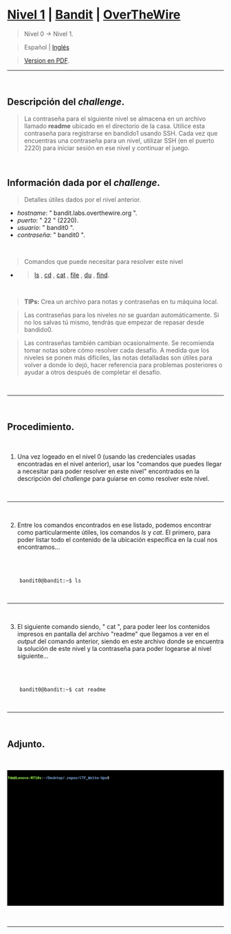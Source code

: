 
# [Nivel 1](https://overthewire.org/wargames/bandit/bandit1.html) | [Bandit](https://github.com/frandausmeier/CTF_Write-Ups/tree/main/OverTheWire/Bandit) | [OverTheWire](https://github.com/frandausmeier/CTF_Write-Ups/blob/main/OverTheWire/README.es.md)

> Nivel 0 &rarr; Nivel 1.

> Español | [Inglés](https://github.com/frandausmeier/CTF_Write-Ups/blob/main/OverTheWire/Bandit/Level_1/level-1_bandit_overthewire_eng.md) 

> [Version en PDF](https://drive.google.com/file/d/1lIZ-dUEtSZLI6ix28g5gsNftjP9t8wUf/view?usp=drive_link).

-----

<br>

## Descripción del _challenge_.

> La contraseña para el siguiente nivel se almacena en un archivo llamado **readme** ubicado en el directorio de la casa. Utilice esta contraseña para registrarse en bandido1 usando SSH. Cada vez que encuentras una contraseña para un nivel, utilizar SSH (en el puerto 2220) para iniciar sesión en ese nivel y continuar el juego.

<br>

## Información dada por el _challenge_.
> Detalles útiles dados por el nivel anterior.
- _hostname_: " bandit.labs.overthewire.org ".
- _puerto_: " 22 " (2220).
- _usuario_: " bandit0 ".
- _contraseña_: " bandit0 ".

<br>


> Comandos que puede necesitar para resolver este nivel

- > [ls](https://manpages.ubuntu.com/manpages/noble/man1/ls.1.html) , [cd](https://manpages.ubuntu.com/manpages/noble/man1/cd.1posix.html) , [cat](https://manpages.ubuntu.com/manpages/noble/man1/cat.1.html) , [file](https://manpages.ubuntu.com/manpages/noble/man1/file.1.html) , [du](https://manpages.ubuntu.com/manpages/noble/man1/du.1.html) , [find](https://manpages.ubuntu.com/manpages/noble/man1/find.1.html).

<br>

> **TIPs:** Crea un archivo para notas y contraseñas en tu máquina local.

> Las contraseñas para los niveles _no_ se guardan automáticamente. Si no los salvas tú mismo, tendrás que empezar de repasar desde bandido0.

> Las contraseñas también cambian ocasionalmente. Se recomienda tomar notas sobre cómo resolver cada desafío. A medida que los niveles se ponen más difíciles, las notas detalladas son útiles para volver a donde lo dejó, hacer referencia para problemas posteriores o ayudar a otros después de completar el desafío.

<br>

-----

<br>

## Procedimiento.

<br>

1. Una vez logeado en el nivel 0 (usando las credenciales usadas encontradas en el nivel anterior), usar los "comandos que puedes llegar a necesitar para poder resolver en este nivel" encontrados en la descripción del _challenge_ para guiarse en como resolver este nivel.

<br>

---

<br>

2. Entre los comandos encontrados en ese listado, podemos encontrar como particularmente útiles, los comandos _ls_ y _cat_. El primero, para poder listar todo el contenido de la ubicación específica en la cual nos encontramos...

<br>

```

	bandit0@bandit:~$ ls

```

<br>

---

<br>

3. El siguiente comando siendo, " cat ", para poder leer los contenidos impresos en pantalla del archivo "readme" que llegamos a ver en el _output_ del comando anterior, siendo en este archivo donde se encuentra la solución de este nivel y la contraseña para poder logearse al nivel siguiente...

<br>

```

	bandit0@bandit:~$ cat readme

```

<br>

-----

<br>

## Adjunto.

<br>

<p align="center">
  <img src="./attachments/level-1_bandit_overthewire.gif" />
</p>

<br>

-----


